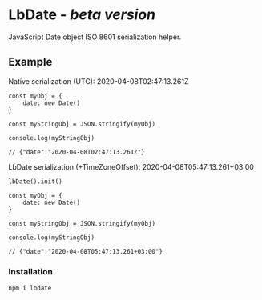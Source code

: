 # LbDate - _beta version_

JavaScript Date object ISO 8601 serialization helper.

## Example

Native serialization (UTC): 2020-04-08T02:47:13.261Z

    const myObj = {
        date: new Date()
    }

    const myStringObj = JSON.stringify(myObj)

    console.log(myStringObj)

    // {"date":"2020-04-08T02:47:13.261Z"}

LbDate serialization (+TimeZoneOffset): 2020-04-08T05:47:13.261+03:00

    lbDate().init()

    const myObj = {
        date: new Date()
    }

    const myStringObj = JSON.stringify(myObj)

    console.log(myStringObj)

    // {"date":"2020-04-08T05:47:13.261+03:00"}

### Installation

    npm i lbdate
